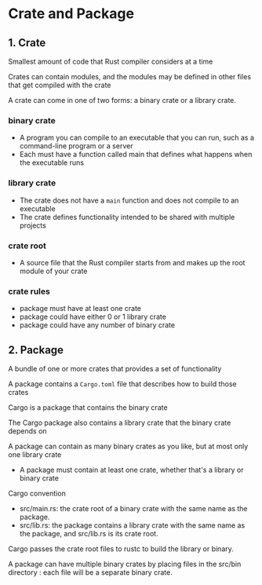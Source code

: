 # Crate and Package

## 1. Crate

Smallest amount of code that Rust compiler considers at a time

Crates can contain modules, and the modules may be defined in other files that
get compiled with the crate

A crate can come in one of two forms: a binary crate or a library crate.

### binary crate

- A program you can compile to an executable that you can run, such as a command-line program or a server
- Each must have a function called main that defines what happens when the executable runs

### library crate

- The crate does not have a `main` function and does not compile to an executable
- The crate defines functionality intended to be shared with multiple projects

### crate root

- A source file that the Rust compiler starts from and makes up the root module of your crate

### crate rules

- package must have at least one crate
- package could have either 0 or 1 library crate
- package could have any number of binary crate

## 2. Package

A bundle of one or more crates that provides a set of functionality

A package contains a `Cargo.toml` file that describes how to build those crates

Cargo is a package that contains the binary crate

The Cargo package also contains a library crate that the binary crate depends on

A package can contain as many binary crates as you like, but at most only one library crate

- A package must contain at least one crate, whether that's a library or binary crate

Cargo convention

- src/main.rs: the crate root of a binary crate with the same name as the package.
- src/lib.rs: the package contains a library crate with the same name as the package, and src/lib.rs is its crate root.

Cargo passes the crate root files to rustc to build the library or binary.

A package can have multiple binary crates by placing files in the src/bin directory
: each file will be a separate binary crate.
